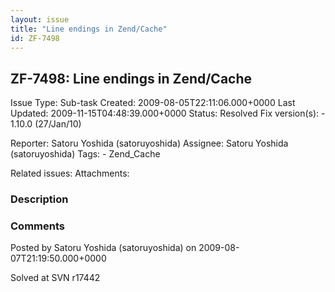 ```yaml
---
layout: issue
title: "Line endings in Zend/Cache"
id: ZF-7498
---
```


ZF-7498: Line endings in Zend/Cache
-----------------------------------

 Issue Type: Sub-task Created: 2009-08-05T22:11:06.000+0000 Last Updated: 2009-11-15T04:48:39.000+0000 Status: Resolved Fix version(s): - 1.10.0 (27/Jan/10)
 
 Reporter:  Satoru Yoshida (satoruyoshida)  Assignee:  Satoru Yoshida (satoruyoshida)  Tags: - Zend\_Cache
 
 Related issues: 
 Attachments: 
### Description

 

 

### Comments

Posted by Satoru Yoshida (satoruyoshida) on 2009-08-07T21:19:50.000+0000

Solved at SVN r17442

 

 